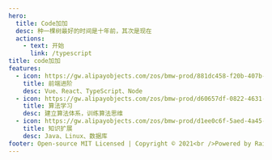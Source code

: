 ```yaml
---
hero:
  title: Code加加
  desc: 种一棵树最好的时间是十年前，其次是现在
  actions:
    - text: 开始
      link: /typescript
title: code加加
features:
  - icon: https://gw.alipayobjects.com/zos/bmw-prod/881dc458-f20b-407b-947a-95104b5ec82b/k79dm8ih_w144_h144.png
    title: 前端进阶
    desc: Vue、React、TypeScript、Node
  - icon: https://gw.alipayobjects.com/zos/bmw-prod/d60657df-0822-4631-9d7c-e7a869c2f21c/k79dmz3q_w126_h126.png
    title: 算法学习
    desc: 建立算法体系，训练算法思维
  - icon: https://gw.alipayobjects.com/zos/bmw-prod/d1ee0c6f-5aed-4a45-a507-339a4bfe076c/k7bjsocq_w144_h144.png
    title: 知识扩展
    desc: Java、Linux、数据库
footer: Open-source MIT Licensed | Copyright © 2021<br />Powered by Rain
---
```

